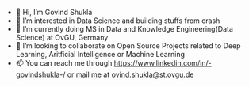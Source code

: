 - 👋 Hi, I’m Govind Shukla
- 👀 I’m interested in Data Science and building stuffs from crash
- 🌱 I’m currently doing MS in Data and Knowledge Engineering(Data Science) at OvGU, Germany
- 💞️ I’m looking to collaborate on Open Source Projects related to Deep Learning, Aritficial Intelligence or Machine Learning
- 📫 You can reach me through https://www.linkedin.com/in/-govindshukla-/ or mail me at ovind.shukla@st.ovgu.de


